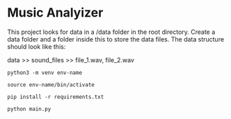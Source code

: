 # Music Analyizer

This project looks for data in a /data folder in the root directory. Create a data folder and a folder inside this to store the data files. The data structure should look like this:

data >> sound_files >> file_1.wav, file_2.wav

`python3 -m venv env-name`

`source env-name/bin/activate`

`pip install -r requirements.txt`

`python main.py`
